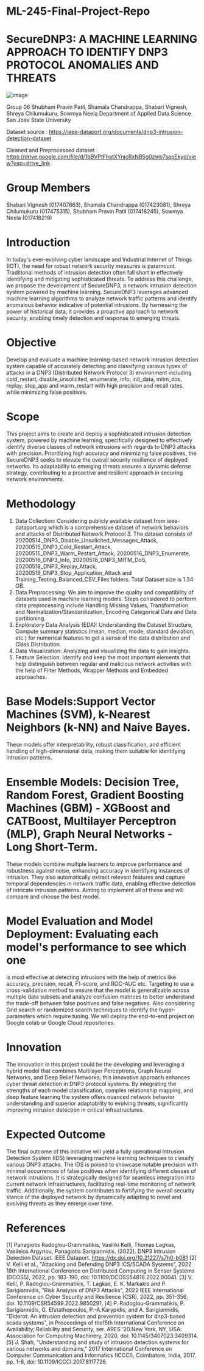 # ML-245-Final-Project-Repo

# SecureDNP3: A MACHINE LEARNING APPROACH TO IDENTIFY DNP3 PROTOCOL ANOMALIES AND THREATS
![image](https://github.com/ShamalaC/ML-245-Final-Project-Repo/assets/84058719/dde47fed-c325-4430-900c-2c4528a58689)

Group 06
Shubham Pravin Patil, 
Shamala Chandrappa, 
Shabari Vignesh,
Shreya Chilumukuru,
Sowmya Neela
Department of Applied Data Science
San Jose State University

Dataset source : https://ieee-dataport.org/documents/dnp3-intrusion-detection-dataset

Cleaned and Preprocessed dataset : https://drive.google.com/file/d/1bBVPtFhatXYnjcRxNB5g0zwb7sapEkyd/view?usp=drive_link


# Group Members
Shabari Vignesh (017407663), Shamala Chandrappa (017423081), Shreya Chilumukuru (017475315),
Shubham Pravin Patil (017418245), Sowmya Neela (017418219)

# Introduction
In today's ever-evolving cyber landscape and Industrial Internet of Things (IOT), the need for robust
network security measures is paramount. Traditional methods of intrusion detection often fall short in
effectively identifying and mitigating sophisticated threats. To address this challenge, we propose the
development of SecureDNP3, a network intrusion detection system powered by machine learning.
SecureDNP3 leverages advanced machine learning algorithms to analyze network traffic patterns and
identify anomalous behavior indicative of potential intrusions. By harnessing the power of historical
data, it provides a proactive approach to network security, enabling timely detection and response to
emerging threats.

# Objective
Develop and evaluate a machine learning-based network intrusion detection system capable of
accurately detecting and classifying various types of attacks in a DNP3 (Distributed Network Protocol 3)
environment including cold_restart, disable_unsolicited, enumerate, info, init_data, mitm_dos, replay,
stop_app and warm_restart with high precision and recall rates, while minimizing false positives.

# Scope
This project aims to create and deploy a sophisticated intrusion detection system, powered by machine
learning, specifically designed to effectively identify diverse classes of network intrusions with regards
to DNP3 attacks with precision. Prioritizing high accuracy and minimizing false positives, the
SecureDNP3 seeks to elevate the overall security resilience of deployed networks. Its adaptability to
emerging threats ensures a dynamic defense strategy, contributing to a proactive and resilient approach
in securing network environments.

# Methodology
1. Data Collection: Considering publicly available dataset from ieee-dataport.org which is a
comprehensive dataset of network behaviors and attacks of Distributed Network Protocol 3.
The dataset consists of 20200514_DNP3_Disable_Unsolicited_Messages_Attack,
20200515_DNP3_Cold_Restart_Attack, 20200515_DNP3_Warm_Restart_Attack,
20200516_DNP3_Enumerate, 20200516_DNP3_Ιnfo, 20200518_DNP3_MITM_DoS,
20200518_DNP3_Replay_Attack, 20200519_DNP3_Stop_Application_Attack and
Training_Testing_Balanced_CSV_Files folders. Total Dataset size is 1.34 GB.
2. Data Preprocessing: We aim to improve the quality and compatibility of datasets used in machine
learning models. Steps considered to perform data preprocessing include Handling Missing Values,
Transformation and Normalization/Standardization, Encoding Categorical Data and Data partitioning.
3. Exploratory Data Analysis (EDA): Understanding the Dataset Structure, Compute summary
statistics (mean, median, mode, standard deviation, etc.) for numerical features to get a sense of the data
distribution and Class Distribution.
4. Data Visualization: Analyzing and visualizing the data to gain insights.
5. Feature Selection: Identify and keep the most important elements that help distinguish between
regular and malicious network activities with the help of Filter Methods, Wrapper Methods and
Embedded approaches.

# Base Models:Support Vector Machines (SVM), k-Nearest Neighbors (k-NN) and Naive Bayes.
These models offer interpretability, robust classification, and efficient handling of high-dimensional
data, making them suitable for identifying intrusion patterns.

# Ensemble Models: Decision Tree, Random Forest, Gradient Boosting Machines (GBM) - XGBoost and CATBoost, Multilayer Perceptron (MLP), Graph Neural Networks - Long Short-Term. 
These models combine multiple learners to improve performance and robustness
against noise, enhancing accuracy in identifying instances of intrusion. They also automatically extract
relevant features and capture temporal dependencies in network traffic data, enabling effective detection
of intricate intrusion patterns. Aiming to implement all of these and will compare and choose the best
model.

# Model Evaluation and Model Deployment: Evaluating each model's performance to see which one
is most effective at detecting intrusions with the help of metrics like accuracy, precision, recall,
F1-score, and ROC-AUC etc. Targeting to use a cross-validation method to ensure that the model is
generalizable across multiple data subsets and analyze confusion matrices to better understand the
trade-off between false positives and false negatives. Also considering Grid search or randomized search
techniques to identify the hyper-parameters which require tuning. We will deploy the end-to-end project
on Google colab or Google Cloud repositories.

# Innovation
The innovation in this project could be the developing and leveraging a hybrid model that combines
Multilayer Perceptrons, Graph Neural Networks, and Deep Belief Networks; this innovative approach
enhances cyber threat detection in DNP3 protocol systems. By integrating the strengths of each model
classification, complex relationship mapping, and deep feature learning the system offers nuanced
network behavior understanding and superior adaptability to evolving threats, significantly improving
intrusion detection in critical infrastructures.

# Expected Outcome
The final outcome of this initiative will yield a fully operational Intrusion Detection System (IDS)
leveraging machine learning techniques to classify various DNP3 attacks. The IDS is poised to showcase
notable precision with minimal occurrences of false positives when identifying different classes of
network intrusions. It is strategically designed for seamless integration into current network
infrastructures, facilitating real-time monitoring of network traffic. Additionally, the system contributes
to fortifying the overall security stance of the deployed network by dynamically adapting to novel and
evolving threats as they emerge over time.

# References
[1] Panagiotis Radoglou-Grammatikis, Vasiliki Kelli, Thomas Lagkas, Vasileios Argyriou, Panagiotis
Sarigiannidis. (2022). DNP3 Intrusion Detection Dataset. IEEE Dataport. https://dx.doi.org/10.21227/s7h0-b081
[2] V. Kelli et al., "Attacking and Defending DNP3 ICS/SCADA Systems", 2022 18th International Conference on
Distributed Computing in Sensor Systems (DCOSS), 2022, pp. 183-190, doi: 10.1109/DCOSS54816.2022.00041.
[3] V. Kelli, P. Radoglou-Grammatikis, T. Lagkas, E. K. Markakis and P. Sarigiannidis, "Risk Analysis of DNP3
Attacks", 2022 IEEE International Conference on Cyber Security and Resilience (CSR), 2022, pp. 351-356, doi:
10.1109/CSR54599.2022.9850291.
[4] P. Radoglou-Grammatikis, P. Sarigiannidis, G. Efstathopoulos, P.-A.Karypidis, and A. Sarigiannidis, "Diderot:
An intrusion detection and prevention system for dnp3-based scada systems", in Proceedings of the15th
International Conference on Availability, Reliability and Security, ser. ARES ’20.New York, NY, USA: Association
for Computing Machinery, 2020, doi: 10.1145/3407023.3409314.
[5] J. Shah, "Understanding and study of intrusion detection systems for various networks and domains," 2017
International Conference on Computer Communication and Informatics (ICCCI), Coimbatore, India, 2017, pp.
1-6, doi: 10.1109/ICCCI.2017.8117726.
